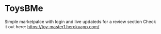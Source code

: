# ToysBMe
Simple marketpalce with login and live updateds for a review section
Check it out here: https://toy-master1.herokuapp.com/
